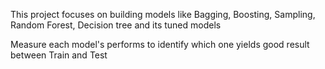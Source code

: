 This project focuses on building models like Bagging, Boosting, Sampling, Random Forest, Decision tree and its tuned models

Measure each model's performs to identify which one yields good result between Train and Test
